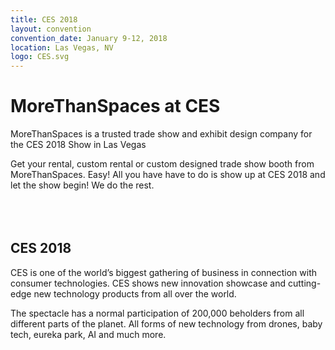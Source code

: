 ```yaml
---
title: CES 2018
layout: convention
convention_date: January 9-12, 2018
location: Las Vegas, NV
logo: CES.svg
---
```


# MoreThanSpaces at CES
MoreThanSpaces is a trusted trade show
and exhibit design company for the CES
2018 Show in Las Vegas

Get your rental, custom rental or custom
designed trade show booth from
MoreThanSpaces. Easy! All you have
have to do is show up at CES 2018
and let the show begin! We do the rest.
<br>
<br>
<br>
<br>

## CES 2018
CES is one of the world’s biggest gathering of business in connection with consumer technologies. CES shows new
innovation showcase and cutting-edge new technology products from all over the world.

The spectacle has a normal participation of 200,000 beholders from all different parts of the planet. All forms of new technology from drones, baby tech, eureka park, AI and much more.
